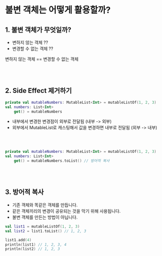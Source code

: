 # 불변 객체는 어떻게 활용할까?

## 1. 불변 객체가 무엇일까?

- 변하지 않는 객체 ??
- 변경할 수 없는 객체 ??

변하지 않는 객체 == 변경할 수 없는 객체

<br/>
<br/>

## 2. Side Effect 제거하기 

```kotlin
private val mutableNumbers: MutableList<Int> = mutableListOf(1, 2, 3)
val numbers: List<Int>
    get() = mutableNumbers
```

- 내부에서 변경한 변경점이 외부로 전달됨 (내부 -> 외부) 
- 외부에서 MutableList로 캐스팅해서 값을 변경하면 내부로 전달됨 (외부 -> 내부)

<br/>
<br/>

```kotlin
private val mutableNumbers: MutableList<Int> = mutableListOf(1, 2, 3)
val numbers: List<Int>
    get() = mutableNumbers.toList() // 방어적 복사
```

<br/>
<br/>

## 3. 방어적 복사

- 기존 객체와 똑같은 객체를 만듭니다.
- 같은 객체끼리의 변경이 공유되는 것을 막기 위해 사용됩니다.
- 불변 객체를 만든는 방법이 아닙니다.

```kotlin
val list1 = mutableListOf(1, 2, 3)
val list2 = list1.toList() // 1, 2, 3

list1.add(4)
println(list1) // 1, 2, 3, 4
println(list2) // 1, 2, 3
```

 
